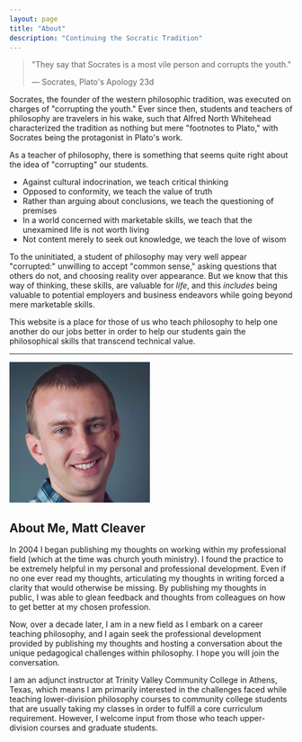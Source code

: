 ```yaml
---
layout: page
title: "About"
description: "Continuing the Socratic Tradition"
---
```


> "They say that Socrates is a most vile person and corrupts the youth."
>
> &#8212; Socrates, Plato's Apology 23d

Socrates, the founder of the western philosophic tradition, was executed on charges of "corrupting the youth." Ever since then, students and teachers of philosophy are travelers in his wake, such that Alfred North Whitehead characterized the tradition as nothing but mere "footnotes to Plato," with Socrates being the protagonist in Plato's work.

As a teacher of philosophy, there is something that seems quite right about the idea of "corrupting" our students. 

- Against cultural indocrination, we teach critical thinking
- Opposed to conformity, we teach the value of truth
- Rather than arguing about conclusions, we teach the questioning of premises
- In a world concerned with marketable skills, we teach that the unexamined life is not worth living
- Not content merely to seek out knowledge, we teach the love of wisom

To the uninitiated, a student of philosophy may very well appear "corrupted:" unwilling to accept "common sense," asking questions that others do not, and choosing reality over appearance. But we know that this way of thinking, these skills, are valuable for *life*, and this *includes* being valuable to potential employers and business endeavors while going beyond mere marketable skills.

This website is a place for those of us who teach philosophy to help one another do our jobs better in order to help our students gain the philosophical skills that transcend technical value. 

---
<img src="/img/matt-cleaver-headshot.jpg" alt="..." class="center-block">

## About Me, Matt Cleaver

In 2004 I began publishing my thoughts on working within my professional field (which at the time was church youth ministry). I found the practice to be extremely helpful in my personal and professional development. Even if no one ever read my thoughts, articulating my thoughts in writing forced a clarity that would otherwise be missing. By publishing my thoughts in public, I was able to glean feedback and thoughts from colleagues on how to get better at my chosen profession. 

Now, over a decade later, I am in a new field as I embark on a career teaching philosophy, and I again seek the professional development provided by publishing my thoughts and hosting a conversation about the unique pedagogical challenges within philosophy. I hope you will join the conversation.

I am an adjunct instructor at Trinity Valley Community College in Athens, Texas, which means I am primarily interested in the challenges faced while teaching lower-division philosophy courses to community college students that are usually taking my classes in order to fulfill a core curriculum requirement. However, I welcome input from those who teach upper-division courses and graduate students.  
